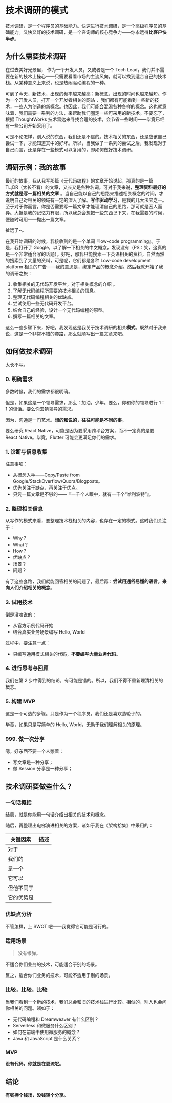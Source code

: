 # 技术调研的模式

技术调研，是一个程序员的基础能力。快速进行技术调研，是一个高级程序员的基础能力。又快又好的技术调研，是一个咨询师的核心竞争力——你永远得**比客户快半步**。

## 为什么需要技术调研

在过去美好光景里， 作为一个开发人员，又或者是一个 Tech Lead，我们并不需要在新的技术上操心——只需要看看市场的主流风向，就可以找到适合自己的技术栈。从某种意义上来说，也是热闹驱动编程的一种。

可到了今天，新技术，出现的频率越来越高；新概念，出现的时间也越来越短。作为一个开发人员，打开一个开发者相关的网站 ，我们都有可能看到一些新的技术，一些人为创造的新概念。也因此，我们可能会混淆各种各样的概念。这也就意味着，我们需要一系列的方法，来帮助我们圈定一些可采用的新技术。不要忘了，根据 ThoughtWorks 技术雷达来寻找合适的技术，会节省一些时间——毕竟已经有一些公司开始采用了。

可是不论怎样，别人说的东西，我们还是不信的。技术相关的东西，还是应该自己尝试一下，才能知道其中的好坏。所以，当我做了一系列的尝试之后，我发现对于自己而言，还是存在一些模式可以复用的，即如何做好技术调研。

## 调研示例：我的故事

最近的故事，我从我写那篇《无代码编程》的文章开始说起，那真的是一篇 TL;DR（太长不看）的文章，又长又是各种名词。可对于我来说，**整理资料最好的方式就是写一篇相关的文章** 。当自己能以自己的思路来描述相关概念的时间，才说明自己对相关的领域有一定的深入了解。**写作驱动学习**，是我的几大法宝之一。至于对于你而言，你是否需要写一篇文章才能理清自己的思路，那可就是因人而异。大抵是我的记忆力有限，所以我总会想把一些东西记下来，在我需要的时候，便随时可用——抛出一篇文章。

扯远了~。

在我开始调研的时候，我接收到的是一个单词『low-code programming』。于是，我打开了 Google，以了解一下相关的中文概念，发现没有（PS：笑，这真的是一个非常适合写的话题）。好吧，那我只能搜索一下英语相关的资料，自然而然的搜索到了大量的资料，可是呢，它们都是各种 Low-code development platform 相关的广告——我的意思是，绑定产品的概念介绍。然后我就开始了我的调研之旅：

 1. 收集相关的无代码开发平台，对于相关概念的介绍 。
 2. 了解无代码编程所需要的技术相关的信息。
 3. 整理无代码编程相关的优缺点。
 4. 尝试使用一些无代码开发平台。
 5. 结合自己的经验，设计一个无代码编程的原型。
 6. 撰写一篇相关的文章。

这么一些步骤下来，好吧，我发现这是我关于技术调研的相关**模式**。既然对于我来说，这是一个非常不错的套路，那么就顺写出一篇文章来吧。

## 如何做技术调研

太长不写。

### 0. 明确需求

多数时候，我们的需求都很明确。

但是，如果这是一个领导需求，那么：加油，少年。要么，你和你的领导进行 1：1 的谈话。要么你去猜领导的需求。

因为，沟通是一门艺术。**想的和说的，往往可能是不同的事**。

要么研究 React Native，可能是因为要采用跨平台方案，而不一定真的是要 React Native。毕竟，Flutter 可能会更满足你们的需求。

### 1. 诊断与信息收集

注意事项：

 - 从概念入手——Copy/Paste from Google/StackOverflow/Quora/Blogposts。
 - 优先关注于缺点，再关注于优点。
 - 只凭一篇文章是不够的——『一千个人眼中，就有一千个“哈利波特”』。

### 2. 整理相关信息

从写作的模式来看，要整理技术栈相关的内容，也存在一定的模式。这时我们关注于：

 - Why？
 - What？
 - How？
 - 优缺点？
 - 场景？
 - 问题？

有了这些套路，我们就能回答相关的问题了，最后再：**尝试用通俗易懂的语言，来向人们介绍相关的概念**。

### 3. 试用技术

倒是没啥说的：

 - 从官方示例代码开始
 - 结合真实业务场景编写 Hello, World

过程中，要注意一点：

 - 只编写通用模式相关的代码，**不要编写大量业务代码**。

### 4. 进行思考与回顾

我们在第 2 步中得到的结论，有可能是错的。所以，我们不得不重新理清相关的概念。

### 5. 构建 MVP

这是一个可选的步骤。只是作为一个程序员，我们还是喜欢造轮子的。

毕竟，如果只是写简单的 Hello, World，无助于我们理解相关的原理。

### 999. 做一次分享

嗯，好东西不要一个人憋着：

 - 写文章是一种分享；
 - 做 Session 分享是一种分享；

## 技术调研要做些什么？

### 一句话概括

结局，就是你能用一句话介绍出相关的技术和概念。

随后，再整理出电梯演进相关的方案，诸如于我在《架构拾集》中采用的：

| 关键因素 | 描述 |
| --- | --- |
| 对于 | |
| 我们的 | |
| 是一个 | |
| 它可以 |  |
| 但他不同于 | |
| 它的优势是 | |

### 优缺点分析

不管怎样，上 SWOT 吧——我觉得它可能是可行的。

### 适用场景

> 没有银弹。

不适合你们业务的技术，可能适合于别的场景。

反之，适合你们业务的技术，可能不适用于别的场景。

### 比较，比较，比较

当我们看到一个新的技术，我们总会和旧的技术栈进行比较。相似的，别人也会问你相关的问题。诸如于：

 - 无代码编程和 Dreamweaver 有什么区别？
 - Serverless 和微服务什么区别？
 - 如何在前端中使用微服务的概念？
 - Java 和 JavaScript 是什么关系？

### MVP

**没有代码，你就是在耍流氓。**

## 结论

**有钱捧个钱场，没钱转个分享。**
